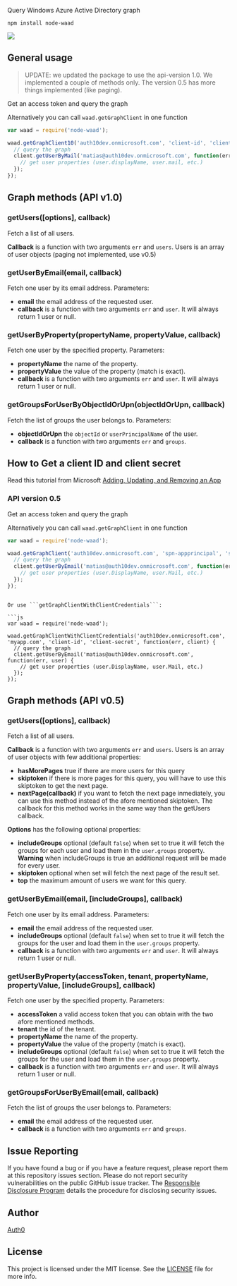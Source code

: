 Query Windows Azure Active Directory graph

```
npm install node-waad
```

![](https://nodei.co/npm-dl/node-waad.png)

## General usage

> UPDATE: we updated the package to use the api-version 1.0. We implemented a couple of methods only. The version 0.5 has more things implemented (like paging).


Get an access token and query the graph

Alternatively you can call ```waad.getGraphClient``` in one function

~~~javascript
var waad = require('node-waad');

waad.getGraphClient10('auth10dev.onmicrosoft.com', 'client-id', 'client-secret', function(err, client) {
  // query the graph
  client.getUserByMail('matias@auth10dev.onmicrosoft.com', function(err, user) {
    // get user properties (user.displayName, user.mail, etc.)
  });
});
~~~

## Graph methods (API v1.0)

### getUsers([options], callback)

Fetch a list of all users. 

**Callback** is a function with two arguments ```err``` and ```users```. Users is an array of user objects (paging not implemented, use v0.5)

### getUserByEmail(email, callback)

Fetch one user by its email address. Parameters:

-   **email** the email address of the requested user. 
-   **callback** is a function with two arguments ```err``` and ```user```. It will always return 1 user or null.

### getUserByProperty(propertyName, propertyValue, callback)

Fetch one user by the specified property. Parameters:

-   **propertyName** the name of the property. 
-   **propertyValue** the value of the property (match is exact). 
-   **callback** is a function with two arguments ```err``` and ```user```. It will always return 1 user or null.

### getGroupsForUserByObjectIdOrUpn(objectIdOrUpn, callback)

Fetch the list of groups the user belongs to. Parameters:

-   **objectIdOrUpn** the `objectId` or `userPrincipalName` of the user. 
-   **callback** is a function with two arguments ```err``` and ```groups```.


## How to Get a client ID and client secret

Read this tutorial from Microsoft 
[Adding, Updating, and Removing an App](http://msdn.microsoft.com/en-us/library/windowsazure/dn132599.aspx)

### API version 0.5

Get an access token and query the graph

Alternatively you can call ```waad.getGraphClient``` in one function

~~~javascript
var waad = require('node-waad');

waad.getGraphClient('auth10dev.onmicrosoft.com', 'spn-appprincipal', 'symmetric-key-base64', function(err, client) {
  // query the graph
  client.getUserByEmail('matias@auth10dev.onmicrosoft.com', function(err, user) {
    // get user properties (user.DisplayName, user.Mail, etc.)
  });
});
~~~

```

Or use ```getGraphClientWithClientCredentials```:

```js
var waad = require('node-waad');

waad.getGraphClientWithClientCredentials('auth10dev.onmicrosoft.com', 'myapp.com', 'client-id', 'client-secret', function(err, client) {
  // query the graph
  client.getUserByEmail('matias@auth10dev.onmicrosoft.com', function(err, user) {
    // get user properties (user.DisplayName, user.Mail, etc.)
  });
});
```

## Graph methods (API v0.5)

### getUsers([options], callback)

Fetch a list of all users. 

**Callback** is a function with two arguments ```err``` and ```users```. Users is an array of user objects with few additional properties:

-   **hasMorePages** true if there are more users for this query
-   **skiptoken** if there is more pages for this query, you will have to use this skiptoken to get the next page.
-   **nextPage(callback)** if you want to fetch the next page inmediately, you can use this method instead of the afore mentioned skiptoken. The callback for this method works in the same way than the getUsers callback.

**Options** has the following optional properties:

-   **includeGroups** optional (default ```false```) when set to true it will fetch the groups for each user and load them in the ```user.groups``` property. **Warning** when includeGroups is true an additional request will be made for every user.
-   **skiptoken** optional when set will fetch the next page of the result set.
-   **top** the maximum amount of users we want for this query.

### getUserByEmail(email, [includeGroups], callback)

Fetch one user by its email address. Parameters:

-   **email** the email address of the requested user. 
-   **includeGroups** optional (default ```false```) when set to true it will fetch the groups for the user and load them in the ```user.groups``` property.
-   **callback** is a function with two arguments ```err``` and ```user```. It will always return 1 user or null.

### getUserByProperty(accessToken, tenant, propertyName, propertyValue, [includeGroups], callback)

Fetch one user by the specified property. Parameters:

-   **accessToken** a valid access token that you can obtain with the two afore mentioned methods.
-   **tenant** the id of the tenant.
-   **propertyName** the name of the property. 
-   **propertyValue** the value of the property (match is exact). 
-   **includeGroups** optional (default ```false```) when set to true it will fetch the groups for the user and load them in the ```user.groups``` property.
-   **callback** is a function with two arguments ```err``` and ```user```. It will always return 1 user or null.

### getGroupsForUserByEmail(email, callback)

Fetch the list of groups the user belongs to. Parameters:

-   **email** the email address of the requested user. 
-   **callback** is a function with two arguments ```err``` and ```groups```.

## Issue Reporting

If you have found a bug or if you have a feature request, please report them at this repository issues section. Please do not report security vulnerabilities on the public GitHub issue tracker. The [Responsible Disclosure Program](https://auth0.com/whitehat) details the procedure for disclosing security issues.

## Author

[Auth0](auth0.com)

## License

This project is licensed under the MIT license. See the [LICENSE](LICENSE) file for more info.
